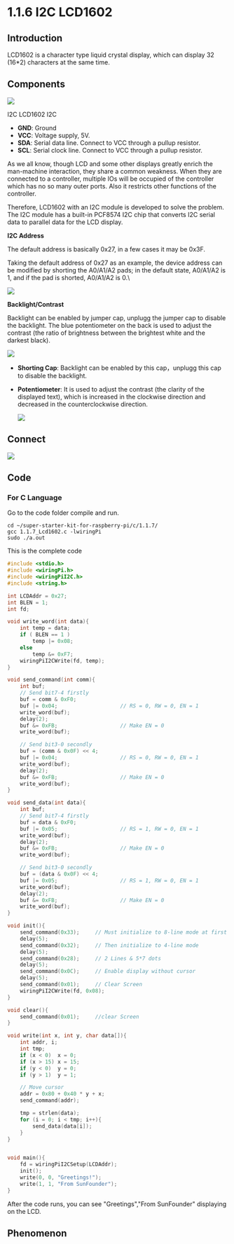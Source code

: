 # 1.1.6 I2C LCD1602

## Introduction

LCD1602 is a character type liquid crystal display, which can display 32 (16*2) characters at the same time.

## Components

![](./img/list_i2c_lcd.png)

I2C LCD1602 I2C

- **GND**: Ground
- **VCC**: Voltage supply, 5V.
- **SDA**: Serial data line. Connect to VCC through a pullup resistor.
- **SCL**: Serial clock line. Connect to VCC through a pullup resistor.

As we all know, though LCD and some other displays greatly enrich the man-machine interaction, they share a common weakness. When they are connected to a controller, multiple IOs will be occupied of the controller which has no so many outer ports. Also it restricts other functions of the controller.

Therefore, LCD1602 with an I2C module is developed to solve the problem. The I2C module has a built-in PCF8574 I2C chip that converts I2C serial data to parallel data for the LCD display.

**I2C Address**

The default address is basically 0x27, in a few cases it may be 0x3F.

Taking the default address of 0x27 as an example, the device address can be modified by shorting the A0/A1/A2 pads; in the default state, A0/A1/A2 is 1, and if the pad is shorted, A0/A1/A2 is 0.\

![](./img/i2c_address.jpg)

**Backlight/Contrast**

Backlight can be enabled by jumper cap, unplugg the jumper cap to disable the backlight. The blue potentiometer on the back is used to adjust the contrast (the ratio of brightness between the brightest white and the darkest black).

![](./img/back_lcd1602.jpg)

- **Shorting Cap**: Backlight can be enabled by this cap，unplugg this cap to disable the backlight.

- **Potentiometer**: It is used to adjust the contrast (the clarity of the displayed text), which is increased in the clockwise direction and decreased in the counterclockwise direction.

  ![](./img/schematic_i2c_lcd.png)

## Connect

![](./img/image96.png)

## Code

### For  C  Language

Go to the code folder compile and run.

```
cd ~/super-starter-kit-for-raspberry-pi/c/1.1.7/
gcc 1.1.7_Lcd1602.c -lwiringPi
sudo ./a.out
```

This is the complete code

```c
#include <stdio.h>
#include <wiringPi.h>
#include <wiringPiI2C.h>
#include <string.h>

int LCDAddr = 0x27;
int BLEN = 1;
int fd;

void write_word(int data){
    int temp = data;
    if ( BLEN == 1 )
        temp |= 0x08;
    else
        temp &= 0xF7;
    wiringPiI2CWrite(fd, temp);
}

void send_command(int comm){
    int buf;
    // Send bit7-4 firstly
    buf = comm & 0xF0;
    buf |= 0x04;                    // RS = 0, RW = 0, EN = 1
    write_word(buf);
    delay(2);
    buf &= 0xFB;                    // Make EN = 0
    write_word(buf);

    // Send bit3-0 secondly
    buf = (comm & 0x0F) << 4;
    buf |= 0x04;                    // RS = 0, RW = 0, EN = 1
    write_word(buf);
    delay(2);
    buf &= 0xFB;                    // Make EN = 0
    write_word(buf);
}

void send_data(int data){
    int buf;
    // Send bit7-4 firstly
    buf = data & 0xF0;
    buf |= 0x05;                    // RS = 1, RW = 0, EN = 1
    write_word(buf);
    delay(2);
    buf &= 0xFB;                    // Make EN = 0
    write_word(buf);

    // Send bit3-0 secondly
    buf = (data & 0x0F) << 4;
    buf |= 0x05;                    // RS = 1, RW = 0, EN = 1
    write_word(buf);
    delay(2);
    buf &= 0xFB;                    // Make EN = 0
    write_word(buf);
}

void init(){
    send_command(0x33);     // Must initialize to 8-line mode at first
    delay(5);
    send_command(0x32);     // Then initialize to 4-line mode
    delay(5);
    send_command(0x28);     // 2 Lines & 5*7 dots
    delay(5);
    send_command(0x0C);     // Enable display without cursor
    delay(5);
    send_command(0x01);     // Clear Screen
    wiringPiI2CWrite(fd, 0x08);
}

void clear(){
    send_command(0x01);     //clear Screen
}

void write(int x, int y, char data[]){
    int addr, i;
    int tmp;
    if (x < 0)  x = 0;
    if (x > 15) x = 15;
    if (y < 0)  y = 0;
    if (y > 1)  y = 1;

    // Move cursor
    addr = 0x80 + 0x40 * y + x;
    send_command(addr);

    tmp = strlen(data);
    for (i = 0; i < tmp; i++){
        send_data(data[i]);
    }
}


void main(){
    fd = wiringPiI2CSetup(LCDAddr);
    init();
    write(0, 0, "Greetings!");
    write(1, 1, "From SunFounder");
}
```


After the code runs, you can see "Greetings","From SunFounder" displaying on the LCD.

## Phenomenon